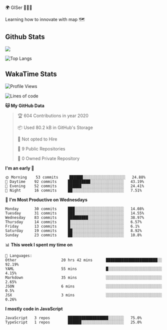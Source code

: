 🌍 GISer 👨🏻‍💻

Learning how to innovate with map 🗺

## Github Stats

![](https://github-readme-stats.vercel.app/api?username=lkcozy&show_icons=true&theme=tokyonight&hide_title=true)

![Top Langs](https://github-readme-stats.vercel.app/api/top-langs/?username=lkcozy&layout=compact&theme=tokyonight)

## WakaTime Stats

<!--START_SECTION:waka-->
![Profile Views](http://img.shields.io/badge/Profile%20Views-50-blue)

![Lines of code](https://img.shields.io/badge/From%20Hello%20World%20I've%20written-300620%20Lines%20of%20code-blue)

**🐱 My GitHub Data** 

> 🏆 604 Contributions in year 2020
 > 
> 📦 Used 80.2 kB in GitHub's Storage 
 > 
> 🚫 Not opted to Hire
 > 
> 📜 9 Public Repositories 
 > 
> 🔑 0 Owned Private Repository 
 > 
**I'm an early 🐤** 

```text
🌞 Morning    53 commits     ██████░░░░░░░░░░░░░░░░░░░   24.88% 
🌆 Daytime    92 commits     ██████████░░░░░░░░░░░░░░░   43.19% 
🌃 Evening    52 commits     ██████░░░░░░░░░░░░░░░░░░░   24.41% 
🌙 Night      16 commits     ██░░░░░░░░░░░░░░░░░░░░░░░   7.51%

```
📅 **I'm Most Productive on Wednesdays** 

```text
Monday       30 commits     ███░░░░░░░░░░░░░░░░░░░░░░   14.08% 
Tuesday      31 commits     ███░░░░░░░░░░░░░░░░░░░░░░   14.55% 
Wednesday    83 commits     █████████░░░░░░░░░░░░░░░░   38.97% 
Thursday     14 commits     █░░░░░░░░░░░░░░░░░░░░░░░░   6.57% 
Friday       13 commits     █░░░░░░░░░░░░░░░░░░░░░░░░   6.1% 
Saturday     19 commits     ██░░░░░░░░░░░░░░░░░░░░░░░   8.92% 
Sunday       23 commits     ██░░░░░░░░░░░░░░░░░░░░░░░   10.8%

```


📊 **This week I spent my time on** 

```text
💬 Languages: 
Other                    20 hrs 42 mins      ███████████████████████░░   92.19% 
YAML                     55 mins             █░░░░░░░░░░░░░░░░░░░░░░░░   4.15% 
Markdown                 35 mins             ░░░░░░░░░░░░░░░░░░░░░░░░░   2.65% 
JSON                     6 mins              ░░░░░░░░░░░░░░░░░░░░░░░░░   0.5% 
JSX                      3 mins              ░░░░░░░░░░░░░░░░░░░░░░░░░   0.26%

```

**I mostly code in JavaScript** 

```text
JavaScript   3 repos        ██████████████████░░░░░░░   75.0% 
TypeScript   1 repos        ██████░░░░░░░░░░░░░░░░░░░   25.0%

```



<!--END_SECTION:waka-->
